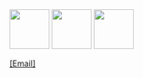 <div>
  <img width=70 src="https://github.com/yurijserrano/Github-Profile-Readme-Logos/blob/master/programming%20languages/typescript.svg">
  <img width=70 src="https://github.com/yurijserrano/Github-Profile-Readme-Logos/blob/master/frameworks/redux.svg">
  <img width=70 src="https://github.com/yurijserrano/Github-Profile-Readme-Logos/blob/master/text%20editors/vscode.svg">
</div>

<a href="mailto:rashid.osman@vanderbilt.edu">[Email]</a>&nbsp;
